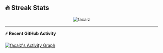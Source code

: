 ## 🔥 Streak Stats
<p align="center"><img src="https://github-readme-streak-stats.herokuapp.com/?user=facalz&theme=algolia" alt="facalz" /></p>

----

  <summary><b>⚡ Recent GitHub Activity</b></summary>
  <br/>
   <a href="https://github.com/facalz"><img alt="facalz's Activity Graph" src="https://activity-graph.herokuapp.com/graph?username=facalz&custom_title=facalz's%20Contribution%20Graph&theme=react-dark" /></a>
  <br/>
